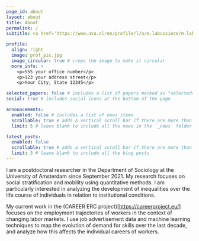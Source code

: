 ```yaml
---
page_id: about
layout: about
title: About
permalink: /
subtitle: <a href='https://www.uva.nl/en/profile/l/a/m.labussiere/m.labussiere.html'>University of Amsterdam</a>. Quantitative Sociologist

profile:
  align: right
  image: prof_pic.jpg
  image_circular: true # crops the image to make it circular
  more_info: >
    <p>555 your office number</p>
    <p>123 your address street</p>
    <p>Your City, State 12345</p>

selected_papers: false # includes a list of papers marked as "selected={true}"
social: true # includes social icons at the bottom of the page

announcements:
  enabled: false # includes a list of news items
  scrollable: true # adds a vertical scroll bar if there are more than 3 news items
  limit: 5 # leave blank to include all the news in the `_news` folder

latest_posts:
  enabled: false
  scrollable: true # adds a vertical scroll bar if there are more than 3 new posts items
  limit: 3 # leave blank to include all the blog posts
---
```


I am a postdoctoral researcher in the Department of Sociology at the University of Amsterdam since September 2021. My research focuses on social stratification and mobility using quantitative methods. I am particularly interested in analyzing the development of inequalities over the life course of individuals in relation to institutional conditions. 

My current work in the (CAREER ERC project)[https://careerproject.eu/] focuses on the employment trajectories of workers in the context of changing labor markets. I use job advertisement data and machine learning techniques to map the evolution of demand for skills over the last decade, and analyze how this affects the individual careers of workers. 

